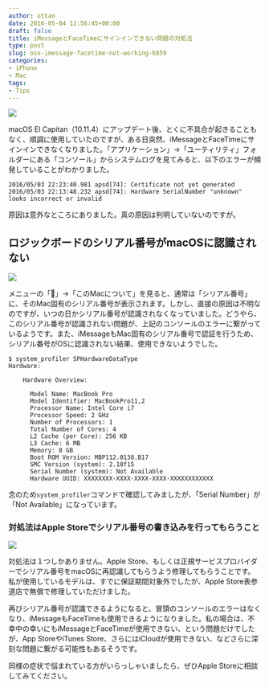 ```yaml
---
author: ottan
date: 2016-05-04 12:56:45+00:00
draft: false
title: iMessageとFaceTimeにサインインできない問題の対処法
type: post
slug: osx-imessage-facetime-not-working-6859
categories:
- iPhone
- Mac
tags:
- Tips
---
```


![](/uploads/2016/05/160504-5729ee8b0122f.jpg)






macOS El Capitan（10.11.4）にアップデート後、とくに不具合が起きることもなく、順調に使用していたのですが、ある日突然、iMessageとFaceTimeにサインインできなくなりました。「アプリケーション」→「ユーティリティ」フォルダーにある「コンソール」からシステムログを見てみると、以下のエラーが頻発していることがわかりました。




    
    2016/05/03 22:23:40.981 apsd[74]: Certificate not yet generated
    2016/05/03 22:13:48.232 apsd[74]: Hardware SerialNumber "unknown" looks incorrect or invalid





原因は意外なところにありました。真の原因は判明していないのですが。





## ロジックボードのシリアル番号がmacOSに認識されない





![](/uploads/2016/05/160504-5729ee8b92e3e.png)






メニューの「」→「このMacについて」を見ると、通常は「シリアル番号」に、そのMac固有のシリアル番号が表示されます。しかし、直接の原因は不明なのですが、いつの日かシリアル番号が認識されなくなっていました。どうやら、このシリアル番号が認識されない問題が、上記のコンソールのエラーに繋がっているようです。また、iMessageもMac固有のシリアル番号で認証を行うため、シリアル番号がOSに認識されない結果、使用できないようでした。




    
    $ system_profiler SPHardwareDataType
    Hardware:
    
        Hardware Overview:
    
          Model Name: MacBook Pro
          Model Identifier: MacBookPro11,2
          Processor Name: Intel Core i7
          Processor Speed: 2 GHz
          Number of Processors: 1
          Total Number of Cores: 4
          L2 Cache (per Core): 256 KB
          L3 Cache: 6 MB
          Memory: 8 GB
          Boot ROM Version: MBP112.0138.B17
          SMC Version (system): 2.18f15
          Serial Number (system): Not Available
          Hardware UUID: XXXXXXXX-XXXX-XXXX-XXXX-XXXXXXXXXXXX





念のため`system_profiler`コマンドで確認してみましたが、「Serial Number」が「Not Available」になっています。





### 対処法はApple Storeでシリアル番号の書き込みを行ってもらうこと





![](/uploads/2016/05/160504-5729ee8d17d94.png)






対処法は１つしかありません。Apple Store、もしくは正規サービスプロバイダーでシリアル番号をmacOSに再認識してもらうよう修理してもらうことです。私が使用しているモデルは、すでに保証期間対象外でしたが、Apple Store表参道店で無償で修理していただけました。





再びシリアル番号が認識できるようになると、冒頭のコンソールのエラーはなくなり、iMessageもFaceTimeも使用できるようになりました。私の場合は、不幸中の幸いにもiMessageとFaceTimeが使用できない、という問題だけでしたが、App StoreやiTunes Store、さらにはiCloudが使用できない、などさらに深刻な問題に繋がる可能性もあるそうです。





同様の症状で悩まれている方がいらっしゃいましたら、ぜひApple Storeに相談してみてください。
